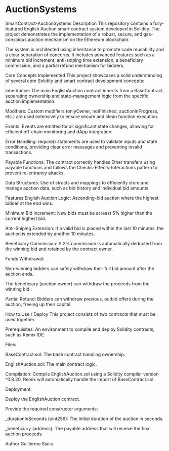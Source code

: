 # AuctionSystems
SmartContract-AuctionSystems
Description
This repository contains a fully-featured English Auction smart contract system developed in Solidity. The project demonstrates the implementation of a robust, secure, and gas-conscious auction mechanism on the Ethereum blockchain.

The system is architected using inheritance to promote code reusability and a clear separation of concerns. It includes advanced features such as a minimum bid increment, anti-sniping time extension, a beneficiary commission, and a partial refund mechanism for bidders.

Core Concepts Implemented
This project showcases a solid understanding of several core Solidity and smart contract development concepts:

Inheritance: The main EnglishAuction contract inherits from a BaseContract, separating ownership and state-management logic from the specific auction implementation.

Modifiers: Custom modifiers (onlyOwner, notFinished, auctionInProgress, etc.) are used extensively to ensure secure and clean function execution.

Events: Events are emitted for all significant state changes, allowing for efficient off-chain monitoring and dApp integration.

Error Handling: require() statements are used to validate inputs and state conditions, providing clear error messages and preventing invalid transactions.

Payable Functions: The contract correctly handles Ether transfers using payable functions and follows the Checks-Effects-Interactions pattern to prevent re-entrancy attacks.

Data Structures: Use of structs and mappings to efficiently store and manage auction data, such as bid history and individual bid amounts.

Features
English Auction Logic: Ascending-bid auction where the highest bidder at the end wins.

Minimum Bid Increment: New bids must be at least 5% higher than the current highest bid.

Anti-Sniping Extension: If a valid bid is placed within the last 10 minutes, the auction is extended by another 10 minutes.

Beneficiary Commission: A 2% commission is automatically deducted from the winning bid and retained by the contract owner.

Funds Withdrawal:

Non-winning bidders can safely withdraw their full bid amount after the auction ends.

The beneficiary (auction owner) can withdraw the proceeds from the winning bid.

Partial Refund: Bidders can withdraw previous, outbid offers during the auction, freeing up their capital.

How to Use / Deploy
This project consists of two contracts that must be used together.

Prerequisites: An environment to compile and deploy Solidity contracts, such as Remix IDE.

Files:

BaseContract.sol: The base contract handling ownership.

EnglishAuction.sol: The main contract logic.

Compilation: Compile EnglishAuction.sol using a Solidity compiler version ^0.8.20. Remix will automatically handle the import of BaseContract.sol.

Deployment:

Deploy the EnglishAuction contract.

Provide the required constructor arguments:

_durationInSeconds (uint256): The initial duration of the auction in seconds.

_beneficiary (address): The payable address that will receive the final auction proceeds.

Author
Guillermo Siaira
